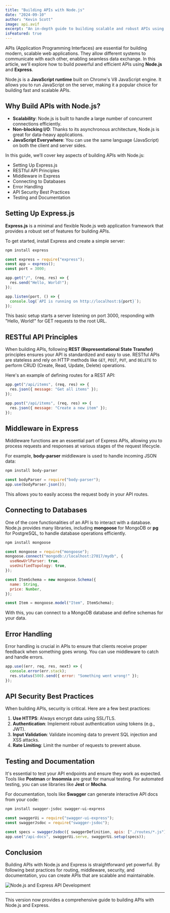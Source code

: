 ```yaml
---
title: "Building APIs with Node.js"
date: "2024-09-10"
author: "Kevin Scott"
image: api.avif
excerpt: "An in-depth guide to building scalable and robust APIs using Node.js and Express."
isFeatured: true
---
```


APIs (Application Programming Interfaces) are essential for building modern, scalable web applications. They allow different systems to communicate with each other, enabling seamless data exchange. In this article, we'll explore how to build powerful and efficient APIs using **Node.js** and **Express**.

Node.js is a **JavaScript runtime** built on Chrome's V8 JavaScript engine. It allows you to run JavaScript on the server, making it a popular choice for building fast and scalable APIs.

## Why Build APIs with Node.js?

- **Scalability**: Node.js is built to handle a large number of concurrent connections efficiently.
- **Non-blocking I/O**: Thanks to its asynchronous architecture, Node.js is great for data-heavy applications.
- **JavaScript Everywhere**: You can use the same language (JavaScript) on both the client and server sides.

In this guide, we’ll cover key aspects of building APIs with Node.js:

- Setting Up Express.js
- RESTful API Principles
- Middleware in Express
- Connecting to Databases
- Error Handling
- API Security Best Practices
- Testing and Documentation

## Setting Up Express.js

**Express.js** is a minimal and flexible Node.js web application framework that provides a robust set of features for building APIs.

To get started, install Express and create a simple server:

```bash
npm install express
```

```js
const express = require("express");
const app = express();
const port = 3000;

app.get("/", (req, res) => {
  res.send("Hello, World!");
});

app.listen(port, () => {
  console.log(`API is running on http://localhost:${port}`);
});
```

This basic setup starts a server listening on port 3000, responding with "Hello, World!" for GET requests to the root URL.

## RESTful API Principles

When building APIs, following **REST (Representational State Transfer)** principles ensures your API is standardized and easy to use. RESTful APIs are stateless and rely on HTTP methods like `GET`, `POST`, `PUT`, and `DELETE` to perform CRUD (Create, Read, Update, Delete) operations.

Here's an example of defining routes for a REST API:

```js
app.get("/api/items", (req, res) => {
  res.json({ message: "Get all items" });
});

app.post("/api/items", (req, res) => {
  res.json({ message: "Create a new item" });
});
```

## Middleware in Express

Middleware functions are an essential part of Express APIs, allowing you to process requests and responses at various stages of the request lifecycle.

For example, **body-parser** middleware is used to handle incoming JSON data:

```bash
npm install body-parser
```

```js
const bodyParser = require("body-parser");
app.use(bodyParser.json());
```

This allows you to easily access the request body in your API routes.

## Connecting to Databases

One of the core functionalities of an API is to interact with a database. Node.js provides many libraries, including **mongoose** for MongoDB or **pg** for PostgreSQL, to handle database operations efficiently.

```bash
npm install mongoose
```

```js
const mongoose = require("mongoose");
mongoose.connect("mongodb://localhost:27017/mydb", {
  useNewUrlParser: true,
  useUnifiedTopology: true,
});

const ItemSchema = new mongoose.Schema({
  name: String,
  price: Number,
});

const Item = mongoose.model("Item", ItemSchema);
```

With this, you can connect to a MongoDB database and define schemas for your data.

## Error Handling

Error handling is crucial in APIs to ensure that clients receive proper feedback when something goes wrong. You can use middleware to catch and handle errors.

```js
app.use((err, req, res, next) => {
  console.error(err.stack);
  res.status(500).send({ error: "Something went wrong!" });
});
```

## API Security Best Practices

When building APIs, security is critical. Here are a few best practices:

1. **Use HTTPS**: Always encrypt data using SSL/TLS.
2. **Authentication**: Implement robust authentication using tokens (e.g., JWT).
3. **Input Validation**: Validate incoming data to prevent SQL injection and XSS attacks.
4. **Rate Limiting**: Limit the number of requests to prevent abuse.

## Testing and Documentation

It's essential to test your API endpoints and ensure they work as expected. Tools like **Postman** or **Insomnia** are great for manual testing. For automated testing, you can use libraries like **Jest** or **Mocha**.

For documentation, tools like **Swagger** can generate interactive API docs from your code:

```bash
npm install swagger-jsdoc swagger-ui-express
```

```js
const swaggerUi = require("swagger-ui-express");
const swaggerJsdoc = require("swagger-jsdoc");

const specs = swaggerJsdoc({ swaggerDefinition, apis: ["./routes/*.js"] });
app.use("/api-docs", swaggerUi.serve, swaggerUi.setup(specs));
```

## Conclusion

Building APIs with Node.js and Express is straightforward yet powerful. By following best practices for routing, middleware, security, and documentation, you can create APIs that are scalable and maintainable.

![Node.js and Express API Development](/images/posts/building-apis-with-nodejs/api1.avif)

---

This version now provides a comprehensive guide to building APIs with Node.js and Express.
